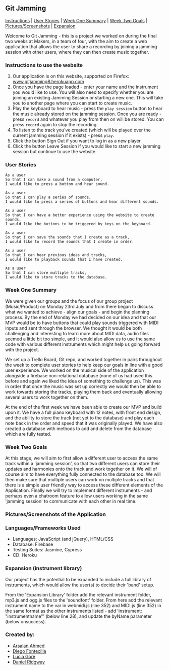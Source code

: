 ## Git Jamming

[Instructions](#instructions) | [User Stories](#user) | [Week One Summary](#one) | [Week Two Goals](#two) | [Pictures/Screenshots](#pictures) | [Expansion](#expansion)


Welcome to Git Jamming - this is a project we worked on during the final two weeks at Makers, in a team of four, with the aim to create a web application that allows the user to share a recording by joining a jamming session with other users, where they can then create music together.

### <a name="instructions"></a>Instructions to use the website
1. Our application is on this website, supported on Firefox: www.gitjamming8.herokuapp.com
2. Once you have the page loaded - enter your name and the instrument you would like to use. You will also need to specify whether you are joining an existing Jamming Session or starting a new one. This will take you to another page where you can start to create music.
3. Play the keyboard to hear music - press the `play session` button to hear the music already stored on the jamming session. Once you are ready - press `record` and whatever you play from then on will be stored. You can press `record` again to stop the recording.
4. To listen to the track you've created (which will be played over the current jamming session if it exists) - press `play`.
5. Click the button Sign Out if you want to log in as a new player
6. Click the button Leave Session if you would like to start a new jamming session but continue to use the website.

### <a name="user"></a>User Stories
```
As a user
So that I can make a sound from a computer,
I would like to press a button and hear sound.
```

```
As a user
So that I can play a series of sounds,
I would like to press a series of buttons and hear different sounds.
```

```
As a user
So that I can have a better experience using the website to create sounds,
I would like the buttons to be triggered by keys on the keyboard.
```

```
As a user
So that I can save the sounds that I create as a track,
I would like to record the sounds that I create in order.
```

```
As a user
So that I can hear previous ideas and tracks,
I would like to playback sounds that I have created.
```

```
As a user
So that I can store multiple tracks,
I would like to store tracks to the database.
```

### <a name="one"></a>Week One Summary

We were given our groups and the focus of our group project (Music/Product) on Monday 23rd July and from there began to discuss what we wanted to achieve - align our goals - and begin the planning process. By the end of Monday we had decided on our idea and that our MVP would be to have buttons that could play sounds triggered with MIDI inputs and sent through the browser. We thought it would be both challenging and interesting to learn more about MIDI data, audio files seemed a little bit too simple, and it would also allow us to use the same code with various different instruments which might help us going forward with the project.

We set up a Trello Board, Git repo, and worked together in pairs throughout the week to complete user stories to help keep our goals in line with a good user experience. We worked on the musical side of the application alongside a firebase non-relational database (none of us had used this before and again we liked the idea of something to challenge us). This was in order that once the music was set up correctly we would then be able to work towards storing the tracks, playing them back and eventually allowing several users to work together on them.

At the end of the first week we have been able to create our MVP and build upon it. We have a full piano keyboard with 12 notes, with front end design, and the ability to store the track (not yet to the database) and play each note back in the order and speed that it was originally played. We have also created a database with methods to add and delete from the database which are fully tested.

### <a name="two"></a>Week Two Goals

At this stage, we will aim to first allow a different user to access the same track within a 'jamming session', so that two different users can store their updates and harmonies onto the track and work together on it. We will of course aim to have everything fully connected to the database too. We will then make sure that multiple users can work on multiple tracks and that there is a simple user friendly way to access these different elements of the Application. Finally we will try to implement different instruments - and perhaps even a chatroom feature to allow users working in the same 'jamming session' to communicate with each other in real time.

### <a name="pictures"></a>Pictures/Screenshots of the Application



### Languages/Frameworks Used

- Languages: JavaScript (and jQuery), HTML/CSS
- Database: Firebase
- Testing Suites: Jasmine, Cypress
- CD: Heroku

### <a name="expansion"></a>Expansion (instrument library)

Our project has the potential to be expanded to include a full library of instruments, which would allow the user(s) to decide their 'band' setup.

From the 'Expansion Library' folder add the relevant instrument folder, mp3.js and ogg.js files to the 'soundfont' folder. From here add the relevant instrument name to the var in webmidi.js (line 352) and MIDI.js (line 352) in the same format as the other instruments listed - add 'instrument: "instrumentname"' (below line 28), and update the byName parameter (below onsuccess).

### Created by:

- [Arsalan Ahmed](https://github.com/arsalanabc)
- [Diego Fontecilla](https://github.com/diegofontecilla)
- [Lucia Gore](https://github.com/luciagore)
- [Daniel Ridgway](https://github.com/ridginald)
